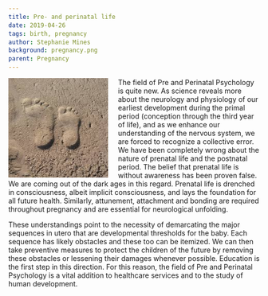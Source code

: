 ```yaml
---
title: Pre- and perinatal life
date: 2019-04-26
tags: birth, pregnancy
author: Stephanie Mines
background: pregnancy.png
parent: Pregnancy
---
```


<img src="/images/sand-footprint-water-beach.jpg" style="float: left; margin-right: 20px;" width="200" height="200" />

The field of Pre and Perinatal Psychology is quite new. As science reveals
more about the neurology and physiology of our earliest development during
the primal period (conception through the third year of life), and as we
enhance our understanding of the nervous system, we are forced to
recognize a collective error. We have been completely wrong about the
nature of prenatal life and the postnatal period. The belief that prenatal life
is without awareness has been proven false. We are coming out of the dark
ages in this regard. Prenatal life is drenched in consciousness, albeit implicit
consciousness, and lays the foundation for all future health. Similarly,
attunement, attachment and bonding are required throughout pregnancy
and are essential for neurological unfolding.

<!--more-->

These understandings point to the necessity of demarcating the major
sequences in utero that are developmental thresholds for the baby. Each
sequence has likely obstacles and these too can be itemized. We can then
take preventive measures to protect the children of the future by removing
these obstacles or lessening their damages whenever possible. Education is
the first step in this direction. For this reason, the field of Pre and Perinatal
Psychology is a vital addition to healthcare services and to the study of
human development.
